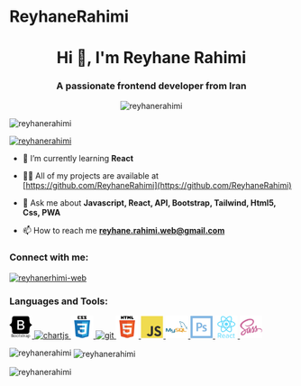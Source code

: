 # ReyhaneRahimi
<h1 align="center">Hi 👋, I'm Reyhane Rahimi</h1>
<h3 align="center">A passionate frontend developer from Iran</h3>

<p align="center"><img width="400px" height="400px" src="![11111](https://github.com/ReyhaneRahimi/ReyhaneRahimi/assets/121094598/395c5ae6-8455-4ae7-b9fa-92c92066d5f6)" alt="reyhanerahimi" /> </P> 

<p align="left"> <img src="https://komarev.com/ghpvc/?username=reyhanerahimi&label=Profile%20views&color=0e75b6&style=flat" alt="reyhanerahimi" /> </p>

<p align="left"> <a href="https://github.com/ryo-ma/github-profile-trophy"><img src="https://github-profile-trophy.vercel.app/?username=reyhanerahimi" alt="reyhanerahimi" /></a> </p>

- 🌱 I’m currently learning **React**

- 👨‍💻 All of my projects are available at [https://github.com/ReyhaneRahimi](https://github.com/ReyhaneRahimi)

- 💬 Ask me about **Javascript, React, API, Bootstrap, Tailwind, Html5, Css, PWA**

- 📫 How to reach me **reyhane.rahimi.web@gmail.com**

<h3 align="left">Connect with me:</h3>
<p align="left">
<a href="https://linkedin.com/in/reyhanerhimi-web" target="blank"><img align="center" src="https://raw.githubusercontent.com/rahuldkjain/github-profile-readme-generator/master/src/images/icons/Social/linked-in-alt.svg" alt="reyhanerhimi-web" height="30" width="40" /></a>
</p>

<h3 align="left">Languages and Tools:</h3>
<p align="left"> <a href="https://getbootstrap.com" target="_blank" rel="noreferrer"> <img src="https://raw.githubusercontent.com/devicons/devicon/master/icons/bootstrap/bootstrap-plain-wordmark.svg" alt="bootstrap" width="40" height="40"/> </a> <a href="https://www.chartjs.org" target="_blank" rel="noreferrer"> <img src="https://www.chartjs.org/media/logo-title.svg" alt="chartjs" width="40" height="40"/> </a> <a href="https://www.w3schools.com/css/" target="_blank" rel="noreferrer"> <img src="https://raw.githubusercontent.com/devicons/devicon/master/icons/css3/css3-original-wordmark.svg" alt="css3" width="40" height="40"/> </a> <a href="https://git-scm.com/" target="_blank" rel="noreferrer"> <img src="https://www.vectorlogo.zone/logos/git-scm/git-scm-icon.svg" alt="git" width="40" height="40"/> </a> <a href="https://www.w3.org/html/" target="_blank" rel="noreferrer"> <img src="https://raw.githubusercontent.com/devicons/devicon/master/icons/html5/html5-original-wordmark.svg" alt="html5" width="40" height="40"/> </a> <a href="https://developer.mozilla.org/en-US/docs/Web/JavaScript" target="_blank" rel="noreferrer"> <img src="https://raw.githubusercontent.com/devicons/devicon/master/icons/javascript/javascript-original.svg" alt="javascript" width="40" height="40"/> </a> <a href="https://www.mysql.com/" target="_blank" rel="noreferrer"> <img src="https://raw.githubusercontent.com/devicons/devicon/master/icons/mysql/mysql-original-wordmark.svg" alt="mysql" width="40" height="40"/> </a> <a href="https://www.photoshop.com/en" target="_blank" rel="noreferrer"> <img src="https://raw.githubusercontent.com/devicons/devicon/master/icons/photoshop/photoshop-line.svg" alt="photoshop" width="40" height="40"/> </a> <a href="https://reactjs.org/" target="_blank" rel="noreferrer"> <img src="https://raw.githubusercontent.com/devicons/devicon/master/icons/react/react-original-wordmark.svg" alt="react" width="40" height="40"/> </a> <a href="https://sass-lang.com" target="_blank" rel="noreferrer"> <img src="https://raw.githubusercontent.com/devicons/devicon/master/icons/sass/sass-original.svg" alt="sass" width="40" height="40"/> </a> </p>

<p><img align="left" src="https://github-readme-stats.vercel.app/api/top-langs?username=reyhanerahimi&show_icons=true&locale=en&layout=compact" alt="reyhanerahimi" /></p>

<p>&nbsp;<img align="center" src="https://github-readme-stats.vercel.app/api?username=reyhanerahimi&show_icons=true&locale=en" alt="reyhanerahimi" /></p>

<p><img align="center" src="https://github-readme-streak-stats.herokuapp.com/?user=reyhanerahimi&" alt="reyhanerahimi" /></p>
